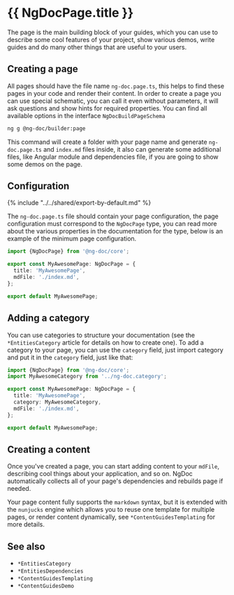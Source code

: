 # {{ NgDocPage.title }}

The page is the main building block of your guides, which you can use to describe some
cool features of your project, show various demos, write guides and do many other things
that are useful to your users.

## Creating a page

All pages should have the file name `ng-doc.page.ts`, this helps to find these pages in your code
and render their content.
In order to create a page you can use special schematic, you can call it even without parameters,
it will ask questions and show hints for required properties. You can find all available options in
the interface `NgDocBuildPageSchema`

```bash
ng g @ng-doc/builder:page
```

This command will create a folder with your page name and generate `ng-doc.page.ts` and `index.md`
files inside, it also can generate some additional files, like Angular module and dependencies file,
if you are going to show some demos on the page.

## Configuration

{% include "../../shared/export-by-default.md" %}

The `ng-doc.page.ts` file should contain your page configuration,
the page configuration must correspond to the `NgDocPage` type, you can read more about the various
properties in the documentation for the type, below is an example of the minimum page configuration.

```typescript fileName="ng-doc.page.ts"
import {NgDocPage} from '@ng-doc/core';

export const MyAwesomePage: NgDocPage = {
  title: 'MyAwesomePage',
  mdFile: './index.md',
};

export default MyAwesomePage;
```

## Adding a category

You can use categories to structure your documentation (see the `*EntitiesCategory` article
for details on how to create one). To add a category to your page, you can use the `category` field,
just import category and put it in the `category` field, just like that:

```typescript fileName="ng-doc.page.ts"
import {NgDocPage} from '@ng-doc/core';
import MyAwesomeCategory from '../ng-doc.category';

export const MyAwesomePage: NgDocPage = {
  title: 'MyAwesomePage',
  category: MyAwesomeCategory,
  mdFile: './index.md',
};

export default MyAwesomePage;
```

## Creating a content

Once you've created a page, you can start adding content to your `mdFile`, describing cool things
about your application, and so on. NgDoc automatically collects all of your page's dependencies and
rebuilds page if needed.

Your page content fully supports the `markdown` syntax, but it is
extended with the `nunjucks` engine which allows you to reuse one template for multiple pages, or
render content dynamically, see `*ContentGuidesTemplating` for more details.

## See also

- `*EntitiesCategory`
- `*EntitiesDependencies`
- `*ContentGuidesTemplating`
- `*ContentGuidesDemo`
